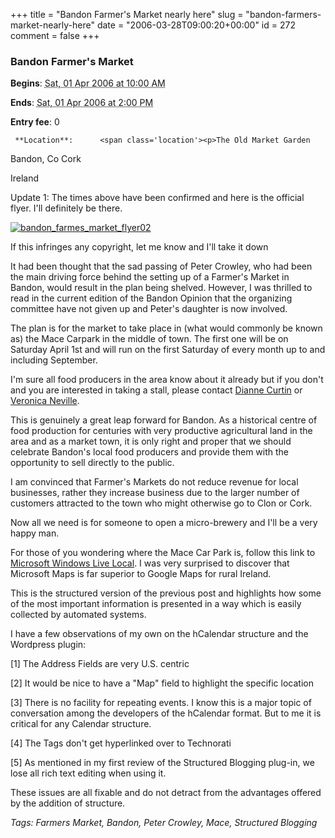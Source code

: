 +++
title = "Bandon Farmer's Market nearly here"
slug = "bandon-farmers-market-nearly-here"
date = "2006-03-28T09:00:20+00:00"
id = 272
comment = false
+++

  <div class='vevent x-wpsb-simple-event'>       

### Bandon Farmer's Market

**Begins**: <abbr class='dtstart' title='2006-04-01T10:00:00'>Sat, 01 Apr 2006 at 10:00 AM</abbr>

**Ends**: <abbr class='dtend' title='2006-04-01T10:00:00'>Sat, 01 Apr 2006 at  2:00 PM</abbr>

**Entry fee**: 0

     **Location**:      <span class='location'><p>The Old Market Garden

Bandon,      Co Cork     

Ireland
    </span></p>       <div>

<p>Update 1: The times above have been confirmed and here is the official flyer. I'll definitely be there.

[![bandon_farmes_market_flyer02](/images/flickr/2024_download/118059814_7d583def10_c.jpg)](http://www.flickr.com/photos/bandon1/118059814/ "Photo Sharing")

 If this infringes any copyright, let me know and I'll take it down

It had been thought that the sad passing of Peter Crowley, who had been the main driving force behind the setting up of a Farmer's Market in Bandon, would result in the plan being shelved. However, I was thrilled to read in the current edition of the Bandon Opinion that the organizing committee have not given up and Peter's daughter is now involved.

The plan is for the market to take place in (what would commonly be known as) the Mace Carpark in the middle of town. The first one will be on Saturday April 1st and will run on the first Saturday of every month up to and including September.

I'm sure all food producers in the area know about it already but if you don't and you are interested in taking a stall, please contact [Dianne Curtin](mailto:dicurtin@eircom.net) or [Veronica Neville](mailto:veronica@rneville.com).

This is genuinely a great leap forward for Bandon. As a historical centre of food production for centuries with very productive agricultural land in the area and as a market town, it is only right and proper that we should celebrate Bandon's local food producers and provide them with the opportunity to sell directly to the public.

I am convinced that Farmer's Markets do not reduce revenue for local businesses, rather they increase business due to the larger number of customers attracted to the town who might otherwise go to Clon or Cork.

Now all we need is for someone to open a micro-brewery and I'll be a very happy man.

For those of you wondering where the Mace Car Park is, follow this link to [Microsoft Windows Live Local](http://local.live.com/?v=2andsp=aN.51.743760_-8.738509_Bandon%20Farmer%27s%20Market_Mace%20Car%20Park). I was very surprised to discover that Microsoft Maps is far superior to Google Maps for rural Ireland.

This is the structured version of the previous post and highlights how some of the most important information is presented in a way which is easily collected by automated systems.

I have a few observations of my own on the hCalendar structure and the Wordpress plugin:

[1] The Address Fields are very U.S. centric

[2] It would be nice to have a "Map" field to highlight the specific location

[3] There is no facility for repeating events. I know this is a major topic of conversation among the developers of the hCalendar format. But to me it is 
critical for any Calendar structure.

[4] The Tags don't get hyperlinked over to Technorati

[5] As mentioned in my first review of the Structured Blogging plug-in, we lose all rich text editing when using it.

 These issues are all fixable and do not detract from the advantages offered by the addition of structure.
</p></div>   

_Tags: Farmers Market, Bandon, Peter Crowley, Mace, Structured Blogging_
  </div>
<script type="application/x-subnode; charset=utf-8">
       <!-- the following is structured blog data for machine readers. -->
       <subnode xmlns:data-view="http://www.w3.org/2003/g/data-view#" data-view:transformation="http://structuredblogging.org/subnode-to-rdf-interpreter.xsl" xmlns="http://www.structuredblogging.org/xmlns#subnode">
            <xml-structured-blog-entry xmlns="http://www.structuredblogging.org/xmlns">
              <generator id="wpsb-1" type="x-wpsb-post" version="1"/><event type="event/generic"><name>Bandon Farmer's Market</name><price>0</price><location address="The Old Market Garden" city="Bandon" state="Co Cork" country="Ireland"/><description>&lt;p&gt;Update 1: The times above have been confirmed and here is the official flyer. I'll definitely be there.&lt;/p&gt;
&lt;p&gt;
&lt;a href= http://www.flickr.com/photos/bandon1/118059814/  title= Photo Sharing &gt;&lt;img src= /images/flickr/2024_download/118059814_7d583def10_c.jpg  width= 240  height= 163  alt= bandon_farmes_market_flyer02  /&gt;&lt;/a&gt;
&lt;/p&gt;
&lt;p&gt; If this infringes any copyright, let me know and I'll take it down&lt;/p&gt;

&lt;p&gt;It had been thought that the sad passing of Peter Crowley, who had been the main driving force behind the setting up of a Farmer's Market in Bandon, would result in the plan being shelved. However, I was thrilled to read in the current edition of the Bandon Opinion that the organizing committee have not given up and Peter's daughter is now involved.&lt;/p&gt;
&lt;p&gt;The plan is for the market to take place in (what would commonly be known as) the Mace Carpark in the middle of town. The first one will be on Saturday April 1st and will run on the first Saturday of every month up to and including September.&lt;/p&gt;
&lt;p&gt;I'm sure all food producers in the area know about it already but if you don't and you are interested in taking a stall, please contact &lt;a target= _blank  href= mailto:dicurtin@eircom.net &gt;Dianne Curtin&lt;/a&gt; or &lt;a target= _blank  href= mailto:veronica@rneville.com &gt;Veronica Neville&lt;/a&gt;.&lt;/p&gt;
&lt;p&gt;This is genuinely a great leap forward for Bandon. As a historical centre of food production for centuries with very productive agricultural land in the area and as a market town, it is only right and proper that we should celebrate Bandon's local food producers and provide them with the opportunity to sell directly to the public.&lt;/p&gt;
&lt;p&gt;I am convinced that Farmer's Markets do not reduce revenue for local businesses, rather they increase business due to the larger number of customers attracted to the town who might otherwise go to Clon or Cork.&lt;/p&gt;
&lt;p&gt;Now all we need is for someone to open a micro-brewery and I'll be a very happy man.&lt;/p&gt;
&lt;p&gt;For those of you wondering where the Mace Car Park is, follow this link to &lt;a target= _blank  href= http://local.live.com/?v=2andamp;sp=aN.51.743760_-8.738509_Bandon%20Farmer%27s%20Market_Mace%20Car%20Park &gt;Microsoft Windows Live Local&lt;/a&gt;. I was very surprised to discover that Microsoft Maps is far superior to Google Maps for rural Ireland.&lt;/p&gt;

&lt;p&gt;This is the structured version of the previous post and highlights how some of the most important information is presented in a way which is easily collected by automated systems.&lt;/p&gt;
&lt;p&gt;I have a few observations of my own on the hCalendar structure and the Wordpress plugin:&lt;/p&gt;
&lt;br /&gt;[1] The Address Fields are very U.S. centric
&lt;br /&gt;[2] It would be nice to have a  Map  field to highlight the specific location
&lt;br /&gt;[3] There is no facility for repeating events. I know this is a major topic of conversation among the developers of the hCalendar format. But to me it is 
critical for any Calendar structure.
&lt;br /&gt;[4] The Tags don't get hyperlinked over to Technorati
&lt;br /&gt;[5] As mentioned in my first review of the Structured Blogging plug-in, we lose all rich text editing when using it.
&lt;p&gt; These issues are all fixable and do not detract from the advantages offered by the addition of structure.&lt;/p&gt;</description><tags>Farmers Market, Bandon, Peter Crowley, Mace, Structured Blogging</tags><begins>2006-04-01T10:00:00</begins><ends>2006-04-01T14:00:00</ends></event>
            </xml-structured-blog-entry>
       </subnode>
       </script>
